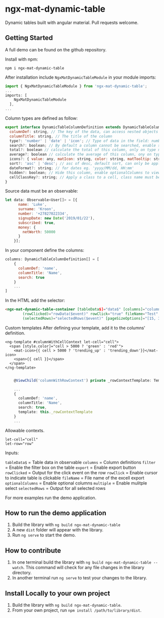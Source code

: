 # ngx-mat-dynamic-table

Dynamic tables built with angular material. Pull requests welcome.

## Getting Started

A full demo can be found on the github repository.

Install with npm:

`npm i ngx-mat-dynamic-table`

After installation include `NgxMatDynamicTableModule` in your module imports:

```javascript
import { NgxMatDynamicTableModule } from 'ngx-mat-dynamic-table';
...
imports: [
    NgxMatDynamicTableModule
  ],
...
```

Column types are defined as follow:

```javascript
export interface DynamicTableColumnDefinition extends DynamicTableColumn {
  columnDef: string, // The key of the data, can access nested objects
  columnTitle: string, // The title of the column
  type?: 'number' | 'date' | 'icon'; // Type of data in the field: number, date, icon
  search?: boolean; // By default a column cannot be searched, enable search on this column
  total?: boolean // calculate the total of this column, only on type number
  average?: boolean // calculate the average of this column, ony on type number
  icons?: { value: any, matIcon: string, color: string, matTooltip: string }[] // Material icons only, only on type icon
  sort?: 'asc' | 'desc'; // asc of desc, default sort, can only be applied to one column.
  dateFormat?: string; // for dates eg. 'yyyy/MM/dd, HH:mm'
  hidden?: boolean; // Hide this column, enable optionalColumns to view
  cellClassKey?: string; // Apply a class to a cell, class name must be in the data
}
```

Source data must be an observable:

```javascript
let data: Observable<User[]> = [{
      name: 'Luke',
      surname: 'Kroon',
      number: '+27827022334',
      signupDate: new Date('2019/01/22'),
      subscribed: true,
      money: {
        netWorth: 50000
      }
    }];
```

In your component define the columns:

```javascript
columns: DynamicTableColumnDefinition[] = [
    {
      columnDef: 'name',
      columnTitle: 'Name',
      search: true
    }
    ...
]
```

In the HTML add the selector:

```html
<ngx-mat-dynamic-table-container [tableData$]="data$" [columns]="columns" filter="true" export="true"
        (rowClicked)="rowData($event)" rowClick="true" fileName="Test" optionalColumns="true" multiple="true"
        (selectedRows)="selectedRows($event)" [pageSizeOptions]="[15, 30, 60]"></ngx-mat-dynamic-table-container>
```

Custom templates 
After defining your template, add it to the columns' definition.

```angular2html
<ng-template #columnWithCellContext let-cell="cell">
  <span [style.color]="cell > 5000 ? 'green' : 'red'">
    <mat-icon>{{ cell > 5000 ? 'trending_up' : 'trending_down'}}</mat-icon>
    <span>{{ cell }}</span>
  </span>
</ng-template>
```

```typescript

    @ViewChild('columnWithRowContext') private _rowContextTemplate: TemplateRef<any>;

    ...
    {
      columnDef: 'name',
      columnTitle: 'Name',
      search: true,
      template: this._rowContextTemplate
    }
    ...
```

Allowable contexts.
```
let-cell="cell"
let-row="row"
```

Inputs:

`tableData$` = Table data in observable
`columns` = Column definitions
`filter` = Enable the filter box on the table
`export` = Enable export button
`rowClicked` = Output for the click event on the row
`rowClick` = Enable cursor to indicate table is clickable
`fileName` = File name of the excell export
`optionalColumns` = Enable optional columns
`multiple` = Enable mulitple select
`selectedRows` = Output for all selected rows

For more examples run the demo application.

## How to run the demo application

1. Build the library with `ng build ngx-mat-dynamic-table`
2. A new `dist` folder will appear with the library.
3. Run `ng serve` to start the demo.

## How to contribute

1. In one terminal build the library with `ng build ngx-mat-dynamic-table --watch`. This command will check for any file changes in the library directory.
2. In another terminal run `ng serve` to test your changes to the library.

## Install Locally to your own project

1. Build the library with `ng build ngx-mat-dynamic-table`.
2. From your own project, run `npm install /path/to/library/dist`.
